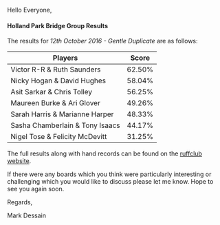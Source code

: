 
Hello Everyone,

#### Holland Park Bridge Group Results

The results for _12th October 2016 - Gentle Duplicate_ are as follows:

|Players                         | Score  | 	
|--------------------------------|--------|
|Victor R-R & Ruth Saunders|62.50%|
|Nicky Hogan & David Hughes|58.04%|
|Asit Sarkar & Chris Tolley|56.25%|
|Maureen Burke & Ari Glover|49.26%|
|Sarah Harris & Marianne Harper|48.33%|
|Sasha Chamberlain & Tony Isaacs|44.17%|
|Nigel Tose & Felicity McDevitt|31.25%|

The full results along with hand records can be found on the [ruffclub website](http://www.bridgewebs.com/cgi-bin/bwoi/bw.cgi?pid=display_rank&event=20161012_1&club=ruffclub).

If there were any boards which you think were particularly interesting or challenging which you would like to discuss please let me know. Hope to see you again soon.

Regards,

Mark Dessain
